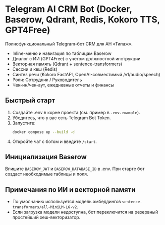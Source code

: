 # Telegram AI CRM Bot (Docker, Baserow, Qdrant, Redis, Kokoro TTS, GPT4Free)

Полнофункциональный Telegram-бот CRM для АН «Типаж». 
- Inline-меню и навигация по таблицам Baserow
- Диалог с ИИ (GPT4Free) с учетом должностной инструкции
- Векторная память (Qdrant + sentence-transformers)
- Сессии и кеш (Redis)
- Синтез речи (Kokoro FastAPI, OpenAI-совместимый /v1/audio/speech)
- Роли: Сотрудник / Руководитель
- Чек-ин/чек-аут, ежедневные отчеты и финансы

## Быстрый старт

1. Создайте .env в корне проекта (см. пример в `.env.example`).
2. Убедитесь, что у вас есть Telegram Bot Token.
3. Запустите:
   ```bash
   docker compose up --build -d
   ```
4. Откройте чат с ботом и введите `/start`.

## Инициализация Baserow

Впишите `BASEROW_JWT` и `BASEROW_DATABASE_ID` в .env. При старте бот создаст необходимые таблицы и поля.

## Примечания по ИИ и векторной памяти

- По умолчанию используется модель эмбеддингов `sentence-transformers/all-MiniLM-L6-v2`.
- Если загрузка модели недоступна, бот переключится на резервный простейший хеш-векторизатор.
